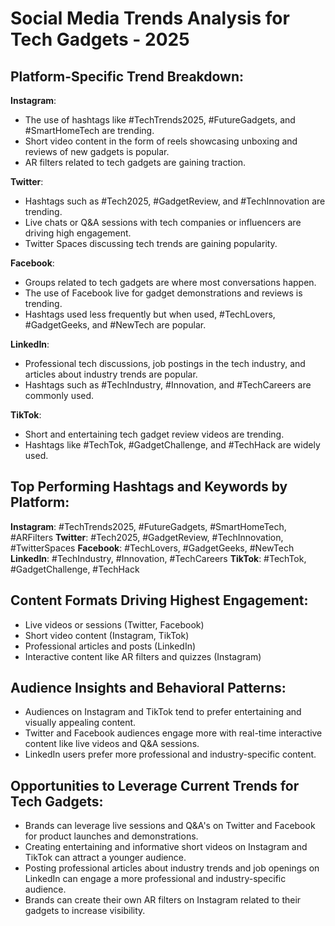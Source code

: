# Social Media Trends Analysis for Tech Gadgets - 2025

## Platform-Specific Trend Breakdown:

**Instagram**: 
- The use of hashtags like #TechTrends2025, #FutureGadgets, and #SmartHomeTech are trending. 
- Short video content in the form of reels showcasing unboxing and reviews of new gadgets is popular. 
- AR filters related to tech gadgets are gaining traction.

**Twitter**: 
- Hashtags such as #Tech2025, #GadgetReview, and #TechInnovation are trending. 
- Live chats or Q&A sessions with tech companies or influencers are driving high engagement.
- Twitter Spaces discussing tech trends are gaining popularity.

**Facebook**: 
- Groups related to tech gadgets are where most conversations happen. 
- The use of Facebook live for gadget demonstrations and reviews is trending.
- Hashtags used less frequently but when used, #TechLovers, #GadgetGeeks, and #NewTech are popular.

**LinkedIn**: 
- Professional tech discussions, job postings in the tech industry, and articles about industry trends are popular.
- Hashtags such as #TechIndustry, #Innovation, and #TechCareers are commonly used.

**TikTok**: 
- Short and entertaining tech gadget review videos are trending. 
- Hashtags like #TechTok, #GadgetChallenge, and #TechHack are widely used.

## Top Performing Hashtags and Keywords by Platform:

**Instagram**: #TechTrends2025, #FutureGadgets, #SmartHomeTech, #ARFilters
**Twitter**: #Tech2025, #GadgetReview, #TechInnovation, #TwitterSpaces
**Facebook**: #TechLovers, #GadgetGeeks, #NewTech
**LinkedIn**: #TechIndustry, #Innovation, #TechCareers
**TikTok**: #TechTok, #GadgetChallenge, #TechHack

## Content Formats Driving Highest Engagement:

- Live videos or sessions (Twitter, Facebook)
- Short video content (Instagram, TikTok)
- Professional articles and posts (LinkedIn)
- Interactive content like AR filters and quizzes (Instagram)

## Audience Insights and Behavioral Patterns:

- Audiences on Instagram and TikTok tend to prefer entertaining and visually appealing content.
- Twitter and Facebook audiences engage more with real-time interactive content like live videos and Q&A sessions.
- LinkedIn users prefer more professional and industry-specific content.

## Opportunities to Leverage Current Trends for Tech Gadgets:

- Brands can leverage live sessions and Q&A's on Twitter and Facebook for product launches and demonstrations.
- Creating entertaining and informative short videos on Instagram and TikTok can attract a younger audience.
- Posting professional articles about industry trends and job openings on LinkedIn can engage a more professional and industry-specific audience.
- Brands can create their own AR filters on Instagram related to their gadgets to increase visibility.